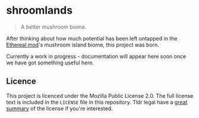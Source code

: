 # shroomlands

> A better mushroom biome.

After thinking about how much potential has been left untapped in the [Ethereal
mod](https://content.minetest.net/packages/TenPlus1/ethereal/)'s mushroom island biome, this project was born.

Currently a work in progress - documentation will appear here soon once we have got something useful here.

## Licence
This project is licenced under the Mozilla Public License 2.0. The full license text is included in the `LICENSE` file in this repository. Tldr legal have a [great summary](https://tldrlegal.com/license/mozilla-public-license-2.0-(mpl-2)) of the license if you're interested.
